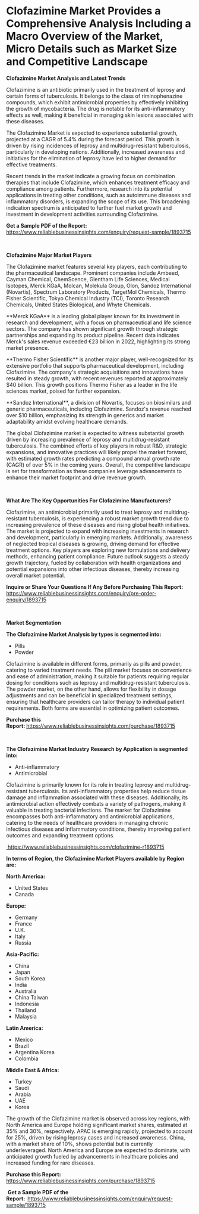 <p><h1>Clofazimine Market Provides a Comprehensive Analysis Including a Macro Overview of the Market, Micro Details such as Market Size and Competitive Landscape</h1></p><p><strong>Clofazimine Market Analysis and Latest Trends</strong></p>
<p><p>Clofazimine is an antibiotic primarily used in the treatment of leprosy and certain forms of tuberculosis. It belongs to the class of riminophenazine compounds, which exhibit antimicrobial properties by effectively inhibiting the growth of mycobacteria. The drug is notable for its anti-inflammatory effects as well, making it beneficial in managing skin lesions associated with these diseases.</p><p>The Clofazimine Market is expected to experience substantial growth, projected at a CAGR of 5.4% during the forecast period. This growth is driven by rising incidences of leprosy and multidrug-resistant tuberculosis, particularly in developing nations. Additionally, increased awareness and initiatives for the elimination of leprosy have led to higher demand for effective treatments. </p><p>Recent trends in the market indicate a growing focus on combination therapies that include Clofazimine, which enhances treatment efficacy and compliance among patients. Furthermore, research into its potential applications in treating other conditions, such as autoimmune diseases and inflammatory disorders, is expanding the scope of its use. This broadening indication spectrum is anticipated to further fuel market growth and investment in development activities surrounding Clofazimine.</p></p>
<p><strong>Get a Sample PDF of the Report:&nbsp;</strong> <a href="https://www.reliablebusinessinsights.com/enquiry/request-sample/1893715?utm_campaign=1117&utm_medium=2&utm_source=Github&utm_content=ia&utm_term=19042025&utm_id=clofazimine">https://www.reliablebusinessinsights.com/enquiry/request-sample/1893715</a></p>
<p>&nbsp;</p>
<p><strong>Clofazimine Major Market Players</strong></p>
<p><p>The Clofazimine market features several key players, each contributing to the pharmaceutical landscape. Prominent companies include Ambeed, Cayman Chemical, ChemScence, Glentham Life Sciences, Medical Isotopes, Merck KGaA, Molcan, Molekula Group, Olon, Sandoz International (Novartis), Spectrum Laboratory Products, TargetMol Chemicals, Thermo Fisher Scientific, Tokyo Chemical Industry (TCI), Toronto Research Chemicals, United States Biological, and Whyte Chemicals.</p><p>**Merck KGaA** is a leading global player known for its investment in research and development, with a focus on pharmaceutical and life science sectors. The company has shown significant growth through strategic partnerships and expanding its product pipeline. Recent data indicates Merck's sales revenue exceeded €23 billion in 2022, highlighting its strong market presence.</p><p>**Thermo Fisher Scientific** is another major player, well-recognized for its extensive portfolio that supports pharmaceutical development, including Clofazimine. The company's strategic acquisitions and innovations have resulted in steady growth, with recent revenues reported at approximately $40 billion. This growth positions Thermo Fisher as a leader in the life sciences market, poised for further expansion.</p><p>**Sandoz International**, a division of Novartis, focuses on biosimilars and generic pharmaceuticals, including Clofazimine. Sandoz's revenue reached over $10 billion, emphasizing its strength in generics and market adaptability amidst evolving healthcare demands.</p><p>The global Clofazimine market is expected to witness substantial growth driven by increasing prevalence of leprosy and multidrug-resistant tuberculosis. The combined efforts of key players in robust R&D, strategic expansions, and innovative practices will likely propel the market forward, with estimated growth rates predicting a compound annual growth rate (CAGR) of over 5% in the coming years. Overall, the competitive landscape is set for transformation as these companies leverage advancements to enhance their market footprint and drive revenue growth.</p></p>
<p>&nbsp;</p>
<p><strong>What Are The Key Opportunities For Clofazimine Manufacturers?</strong></p>
<p><p>Clofazimine, an antimicrobial primarily used to treat leprosy and multidrug-resistant tuberculosis, is experiencing a robust market growth trend due to increasing prevalence of these diseases and rising global health initiatives. The market is projected to expand with increasing investments in research and development, particularly in emerging markets. Additionally, awareness of neglected tropical diseases is growing, driving demand for effective treatment options. Key players are exploring new formulations and delivery methods, enhancing patient compliance. Future outlook suggests a steady growth trajectory, fueled by collaboration with health organizations and potential expansions into other infectious diseases, thereby increasing overall market potential.</p></p>
<p><strong>Inquire or Share Your Questions If Any Before Purchasing This Report:</strong> <a href="https://www.reliablebusinessinsights.com/enquiry/pre-order-enquiry/1893715?utm_campaign=1117&utm_medium=2&utm_source=Github&utm_content=ia&utm_term=19042025&utm_id=clofazimine">https://www.reliablebusinessinsights.com/enquiry/pre-order-enquiry/1893715</a></p>
<p>&nbsp;</p>
<p><strong>Market Segmentation</strong></p>
<p><strong>The Clofazimine Market Analysis by types is segmented into:</strong></p>
<p><ul><li>Pills</li><li>Powder</li></ul></p>
<p><p>Clofazimine is available in different forms, primarily as pills and powder, catering to varied treatment needs. The pill market focuses on convenience and ease of administration, making it suitable for patients requiring regular dosing for conditions such as leprosy and multidrug-resistant tuberculosis. The powder market, on the other hand, allows for flexibility in dosage adjustments and can be beneficial in specialized treatment settings, ensuring that healthcare providers can tailor therapy to individual patient requirements. Both forms are essential in optimizing patient outcomes.</p></p>
<p><strong>Purchase this Report:&nbsp;</strong><a href="https://www.reliablebusinessinsights.com/purchase/1893715?utm_campaign=1117&utm_medium=2&utm_source=Github&utm_content=ia&utm_term=19042025&utm_id=clofazimine">https://www.reliablebusinessinsights.com/purchase/1893715</a></p>
<p>&nbsp;</p>
<p><strong>The Clofazimine Market Industry Research by Application is segmented into:</strong></p>
<p><ul><li>Anti-inflammatory</li><li>Antimicrobial</li></ul></p>
<p><p>Clofazimine is primarily known for its role in treating leprosy and multidrug-resistant tuberculosis. Its anti-inflammatory properties help reduce tissue damage and inflammation associated with these diseases. Additionally, its antimicrobial action effectively combats a variety of pathogens, making it valuable in treating bacterial infections. The market for Clofazimine encompasses both anti-inflammatory and antimicrobial applications, catering to the needs of healthcare providers in managing chronic infectious diseases and inflammatory conditions, thereby improving patient outcomes and expanding treatment options.</p></p>
<p><a href="https://www.reliablebusinessinsights.com/clofazimine-r1893715?utm_campaign=1117&utm_medium=2&utm_source=Github&utm_content=ia&utm_term=19042025&utm_id=clofazimine">&nbsp;https://www.reliablebusinessinsights.com/clofazimine-r1893715</a></p>
<p><strong>In terms of Region, the Clofazimine Market Players available by Region are:</strong></p>
<p>
    <p> <strong> North America: </strong>
        <ul>
            <li>United States</li>
            <li>Canada</li>
        </ul>
        </p> 
    <p> <strong> Europe: </strong>
        <ul>
            <li>Germany</li>
            <li>France</li>
            <li>U.K.</li>
            <li>Italy</li>
            <li>Russia</li>
        </ul>
        </p> 
    <p> <strong> Asia-Pacific: </strong>
        <ul>
            <li>China</li>
            <li>Japan</li>
            <li>South Korea</li>
            <li>India</li>
            <li>Australia</li>
            <li>China Taiwan</li>
            <li>Indonesia</li>
            <li>Thailand</li>
            <li>Malaysia</li>
        </ul>
        </p> 
    <p> <strong> Latin America: </strong>
        <ul>
            <li>Mexico</li>
            <li>Brazil</li>
            <li>Argentina Korea</li>
            <li>Colombia</li>
        </ul>
        </p> 
    <p> <strong> Middle East & Africa: </strong>
        <ul>
            <li>Turkey</li>
            <li>Saudi</li>
            <li>Arabia</li>
            <li>UAE</li>
            <li>Korea</li>
        </ul>
    </p>
    </p>
<p><p>The growth of the Clofazimine market is observed across key regions, with North America and Europe holding significant market shares, estimated at 35% and 30%, respectively. APAC is emerging rapidly, projected to account for 25%, driven by rising leprosy cases and increased awareness. China, with a market share of 10%, shows potential but is currently underleveraged. North America and Europe are expected to dominate, with anticipated growth fueled by advancements in healthcare policies and increased funding for rare diseases.</p></p>
<p><strong>Purchase this Report: </strong><a href="https://www.reliablebusinessinsights.com/purchase/1893715?utm_campaign=1117&utm_medium=2&utm_source=Github&utm_content=ia&utm_term=19042025&utm_id=clofazimine">https://www.reliablebusinessinsights.com/purchase/1893715</a></p>
<p>&nbsp;<strong>Get a Sample PDF of the Report:&nbsp;&nbsp;</strong><a href="https://www.reliablebusinessinsights.com/enquiry/request-sample/1893715?utm_campaign=1117&utm_medium=2&utm_source=Github&utm_content=ia&utm_term=19042025&utm_id=clofazimine">https://www.reliablebusinessinsights.com/enquiry/request-sample/1893715</a></p>
<p><strong></strong></p>
<p><p></p><p></p><p></p></p>